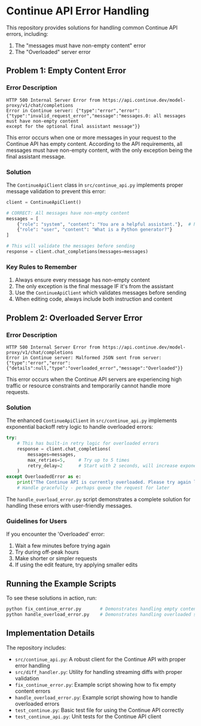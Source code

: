 # Continue API Error Handling

This repository provides solutions for handling common Continue API errors, including:

1. The "messages must have non-empty content" error
2. The "Overloaded" server error

## Problem 1: Empty Content Error

### Error Description

```
HTTP 500 Internal Server Error from https://api.continue.dev/model-proxy/v1/chat/completions 
Error in Continue server: {"type":"error","error": 
{"type":"invalid_request_error","message":"messages.0: all messages must have non-empty content 
except for the optional final assistant message"}}
```

This error occurs when one or more messages in your request to the Continue API has empty content. According to the API requirements, all messages must have non-empty content, with the only exception being the final assistant message.

### Solution

The `ContinueApiClient` class in `src/continue_api.py` implements proper message validation to prevent this error:

```python
client = ContinueApiClient()

# CORRECT: All messages have non-empty content
messages = [
    {"role": "system", "content": "You are a helpful assistant."},  # Non-empty content
    {"role": "user", "content": "What is a Python generator?"}
]

# This will validate the messages before sending
response = client.chat_completions(messages=messages)
```

### Key Rules to Remember

1. Always ensure every message has non-empty content
2. The only exception is the final message IF it's from the assistant
3. Use the `ContinueApiClient` which validates messages before sending
4. When editing code, always include both instruction and content

## Problem 2: Overloaded Server Error

### Error Description

```
HTTP 500 Internal Server Error from https://api.continue.dev/model-proxy/v1/chat/completions
Error in Continue server: Malformed JSON sent from server: {"type":"error","error":
{"details":null,"type":"overloaded_error","message":"Overloaded"}}
```

This error occurs when the Continue API servers are experiencing high traffic or resource constraints and temporarily cannot handle more requests.

### Solution

The enhanced `ContinueApiClient` in `src/continue_api.py` implements exponential backoff retry logic to handle overloaded errors:

```python
try:
    # This has built-in retry logic for overloaded errors
    response = client.chat_completions(
        messages=messages,
        max_retries=5,     # Try up to 5 times
        retry_delay=2      # Start with 2 seconds, will increase exponentially
    )
except OverloadedError as e:
    print("The Continue API is currently overloaded. Please try again later.")
    # Handle gracefully - perhaps queue the request for later
```

The `handle_overload_error.py` script demonstrates a complete solution for handling these errors with user-friendly messages.

### Guidelines for Users

If you encounter the 'Overloaded' error:

1. Wait a few minutes before trying again
2. Try during off-peak hours
3. Make shorter or simpler requests
4. If using the edit feature, try applying smaller edits

## Running the Example Scripts

To see these solutions in action, run:

```bash
python fix_continue_error.py       # Demonstrates handling empty content errors
python handle_overload_error.py    # Demonstrates handling overloaded server errors
```

## Implementation Details

The repository includes:

- `src/continue_api.py`: A robust client for the Continue API with proper error handling
- `src/diff_handler.py`: Utility for handling streaming diffs with proper validation
- `fix_continue_error.py`: Example script showing how to fix empty content errors
- `handle_overload_error.py`: Example script showing how to handle overloaded errors
- `test_continue.py`: Basic test file for using the Continue API correctly
- `test_continue_api.py`: Unit tests for the Continue API client